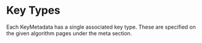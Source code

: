 # Key Types #

Each KeyMetadata has a single associated key type. These are specified on the given algorithm pages under the meta section.